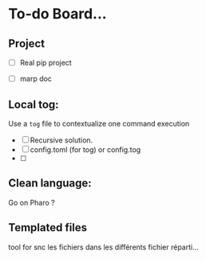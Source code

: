 # To-do Board...


## Project

- [ ] Real pip project
- [ ] marp doc


## Local tog:

Use a `tog` file to contextualize one command execution

- [ ] Recursive solution.
- [ ] config.toml (for tog) or config.tog
- [ ] 


## Clean language:

Go on Pharo ?


## Templated files

tool for snc les fichiers dans les différents fichier réparti...

